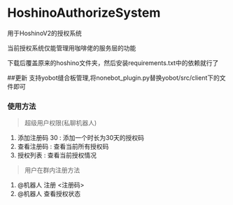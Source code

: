# HoshinoAuthorizeSystem
用于HoshinoV2的授权系统

当前授权系统仅能管理用咖啡佬的服务层的功能

下载后覆盖原来的hoshino文件夹，然后安装requirements.txt中的依赖就行了

##更新
支持yobot缝合板管理,将nonebot_plugin.py替换yobot/src/client下的文件即可

### 使用方法
> 超级用户权限(私聊机器人)
1. 添加注册码 30 : 添加一个时长为30天的授权码
2. 查看注册码 : 查看当前所有授权码
3. 授权列表  : 查看当前授权情况

> 用户在群内注册方法
1. @机器人  注册  <注册码>
2. @机器人  查看授权状态
